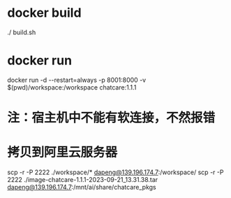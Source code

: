 # docker build
./ build.sh

# docker run
docker run -d --restart=always -p 8001:8000 -v $(pwd)/workspace:/workspace chatcare:1.1.1

# 注：宿主机中不能有软连接，不然报错

# 拷贝到阿里云服务器
scp -r -P 2222 ./workspace/* dapeng@139.196.174.7:/workspace/ 
scp -r -P 2222 ./image-chatcare-1.1.1-2023-09-21_13.31.38.tar dapeng@139.196.174.7:/mnt/ai/share/chatcare_pkgs